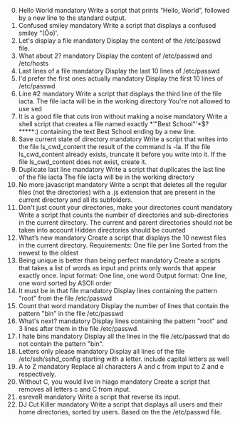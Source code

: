 0.	Hello World mandatory Write a script that prints “Hello, World”, followed by a new line to the standard output.
1.	Confused smiley mandatory Write a script that displays a confused smiley "(Ôo)'.
2.	Let's display a file mandatory Display the content of the /etc/passwd file.
3.	What about 2? mandatory Display the content of /etc/passwd and /etc/hosts
4.	Last lines of a file mandatory Display the last 10 lines of /etc/passwd
5.	I'd prefer the first ones actually mandatory Display the first 10 lines of /etc/passwd
6.	Line #2 mandatory Write a script that displays the third line of the file iacta. The file iacta will be in the working directory
You're not allowed to use sed
7.	It is a good file that cuts iron without making a noise mandatory Write a shell script that creates a file named exactly *\'"Best School"'\*$?*****:) containing the text Best School ending by a new line.
8.	Save current state of directory mandatory Write a script that writes into the file ls_cwd_content the result of the command ls -la. If the file ls_cwd_content already exists, truncate it before you write into it. If the file ls_cwd_content does not exist, create it.
9.	Duplicate last line mandatory Write a script that duplicates the last line of the file iacta
The file iacta will be in the working directory
10.	No more javascript mandatory Write a script that deletes all the regular files (not the directories) with a .js extension that are present in the current directory and all its subfolders.
11.	Don't just count your directories, make your directories count mandatory Write a script that counts the number of directories and sub-directories in the current directory.
The current and parent directories should not be taken into account
Hidden directories should be counted
12.	What’s new mandatory Create a script that displays the 10 newest files in the current directory. Requirements:
One file per line
Sorted from the newest to the oldest
13.	Being unique is better than being perfect mandatory Create a scripts that takes a list of words as input and prints only words that appear exactly once.
Input format: One line, one word
Output format: One line, one word sorted by ASCII order
14.	It must be in that file mandatory Display lines containing the pattern "root" from the file /etc/passwd
15.	Count that word mandatory Display the number of lines that contain the pattern "bin" in the file /etc/passwd
16.	What's next? mandatory Display lines containing the pattern "root" and 3 lines after them in the file /etc/passwd.
17.	I hate bins mandatory Display all the lines in the file /etc/passwd that do not contain the pattern "bin".
18.	Letters only please mandatory Display all lines of the file /etc/ssh/sshd_config starting with a letter.
include capital letters as well
19.	A to Z mandatory Replace all characters A and c from input to Z and e respectively.
20.	Without C, you would live in hiago mandatory Create a script that removes all letters c and C from input.
21.	esreveR mandatory Write a script that reverse its input.
22.	DJ Cut Killer mandatory Write a script that displays all users and their home directories, sorted by users.
Based on the the /etc/passwd file.
